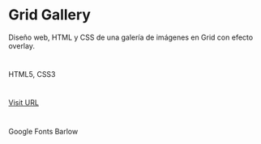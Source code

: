# Grid Gallery
Diseño web, HTML y CSS de una galería de imágenes en Grid con efecto overlay.

#
HTML5, CSS3

#
[Visit URL](https://grid-gallery.pages.dev/)

#
Google Fonts Barlow
